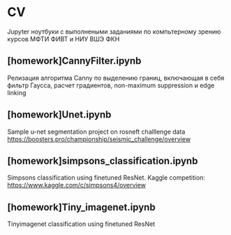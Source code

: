 # CV
Jupyter ноутбуки с выполнеными заданиями по компьтерному зрению курсов МФТИ ФИВТ и НИУ ВШЭ ФКН

## [homework]CannyFilter.ipynb 
Релизация алгоритма Canny по выделению границ, включающая в себя фильтр Гаусса, расчет градиентов, non-maximum suppression и edge linking

## [homework]Unet.ipynb
Sample u-net segmentation project on rosneft challlenge data https://boosters.pro/championship/seismic_challenge/overview

## [homework]simpsons_classification.ipynb 
Simpsons classification using finetuned ResNet. Kaggle competition: https://www.kaggle.com/c/simpsons4/overview

## [homework]Tiny_imagenet.ipynb 
Tinyimagenet classification using finetuned ResNet

